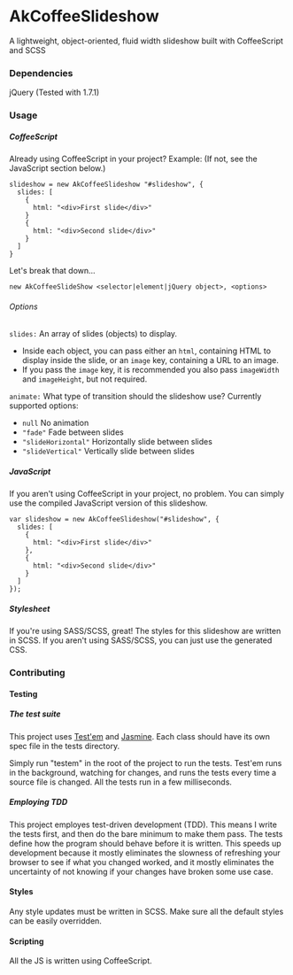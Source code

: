 AkCoffeeSlideshow
=================

A lightweight, object-oriented, fluid width slideshow built with CoffeeScript and SCSS


### Dependencies

jQuery (Tested with 1.7.1)


### Usage

##### CoffeeScript

Already using CoffeeScript in your project? Example: (If not, see the JavaScript section below.)

    slideshow = new AkCoffeeSlideshow "#slideshow", {
      slides: [
        {
          html: "<div>First slide</div>"
        }
        {
          html: "<div>Second slide</div>"
        }
      ]
    }
    
Let's break that down...

    new AkCoffeeSlideShow <selector|element|jQuery object>, <options>
    
###### Options

`slides:` An array of slides (objects) to display.
* Inside each object, you can pass either an `html`, containing HTML to display inside the slide, or an `image` key, containing a URL to an image.
* If you pass the `image` key, it is recommended you also pass `imageWidth` and `imageHeight`, but not required.

`animate:` What type of transition should the slideshow use? Currently supported options:
* `null` No animation
* `"fade"` Fade between slides
* `"slideHorizontal"` Horizontally slide between slides
* `"slideVertical"` Vertically slide between slides
    
##### JavaScript

If you aren't using CoffeeScript in your project, no problem. You can simply use the compiled JavaScript version of this slideshow.

    var slideshow = new AkCoffeeSlideshow("#slideshow", {
      slides: [
        {
          html: "<div>First slide</div>"
        },
        {
          html: "<div>Second slide</div>"
        }
      ]
    });
    
##### Stylesheet

If you're using SASS/SCSS, great! The styles for this slideshow are written in SCSS. If you aren't using SASS/SCSS, you can just use the generated CSS.


### Contributing

#### Testing

##### The test suite

This project uses [Test'em](https://github.com/airportyh/testem) and [Jasmine](https://github.com/pivotal/jasmine). Each class should have its own spec file in the tests directory.

Simply run "testem" in the root of the project to run the tests. Test'em runs in the background, watching for changes, and runs the tests every time a source file is changed. All the tests run in a few milliseconds.

##### Employing TDD

This project employes test-driven development (TDD). This means I write the tests first, and then do the bare minimum to make them pass. The tests define how the program should behave before it is written. This speeds up development because it mostly eliminates the slowness of refreshing your browser to see if what you changed worked, and it mostly eliminates the uncertainty of not knowing if your changes have broken some use case.

#### Styles

Any style updates must be written in SCSS. Make sure all the default styles can be easily overridden.

#### Scripting

All the JS is written using CoffeeScript.
